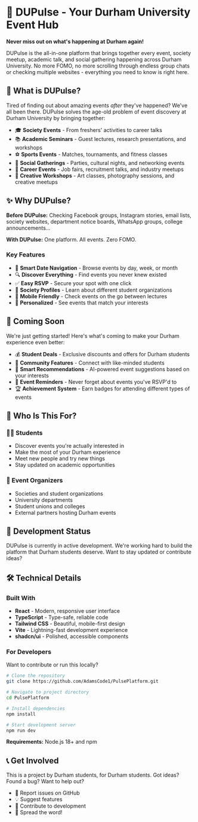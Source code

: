 # 🎯 DUPulse - Your Durham University Event Hub

**Never miss out on what's happening at Durham again!**

DUPulse is the all-in-one platform that brings together every event, society meetup, academic talk, and social gathering happening across Durham University. No more FOMO, no more scrolling through endless group chats or checking multiple websites - everything you need to know is right here.

## 🚀 What is DUPulse?

Tired of finding out about amazing events *after* they've happened? We've all been there. DUPulse solves the age-old problem of event discovery at Durham University by bringing together:

- 🎓 **Society Events** - From freshers' activities to career talks
- 📚 **Academic Seminars** - Guest lectures, research presentations, and workshops  
- ⚽ **Sports Events** - Matches, tournaments, and fitness classes
- 🎉 **Social Gatherings** - Parties, cultural nights, and networking events
- 💼 **Career Events** - Job fairs, recruitment talks, and industry meetups
- 🎨 **Creative Workshops** - Art classes, photography sessions, and creative meetups

## ✨ Why DUPulse?

**Before DUPulse:** Checking Facebook groups, Instagram stories, email lists, society websites, department notice boards, WhatsApp groups, college announcements...

**With DUPulse:** One platform. All events. Zero FOMO.

### Key Features
- 📅 **Smart Date Navigation** - Browse events by day, week, or month
- 🔍 **Discover Everything** - Find events you never knew existed
- ✅ **Easy RSVP** - Secure your spot with one click
- 🏢 **Society Profiles** - Learn about different student organizations
- 📱 **Mobile Friendly** - Check events on the go between lectures
- 🎯 **Personalized** - See events that match your interests

## 🔮 Coming Soon

We're just getting started! Here's what's coming to make your Durham experience even better:

- 💰 **Student Deals** - Exclusive discounts and offers for Durham students
- 👥 **Community Features** - Connect with like-minded students
- 🎯 **Smart Recommendations** - AI-powered event suggestions based on your interests
- 📧 **Event Reminders** - Never forget about events you've RSVP'd to
- 🏆 **Achievement System** - Earn badges for attending different types of events

## 🎯 Who Is This For?

### 👨‍🎓 Students
- Discover events you're actually interested in
- Make the most of your Durham experience
- Meet new people and try new things
- Stay updated on academic opportunities

### 🎪 Event Organizers
- Societies and student organizations
- University departments
- Student unions and colleges
- External partners hosting Durham events

## 🚧 Development Status

DUPulse is currently in active development. We're working hard to build the platform that Durham students deserve. Want to stay updated or contribute ideas?

## 🛠️ Technical Details

### Built With
- **React** - Modern, responsive user interface
- **TypeScript** - Type-safe, reliable code
- **Tailwind CSS** - Beautiful, mobile-first design
- **Vite** - Lightning-fast development experience
- **shadcn/ui** - Polished, accessible components

### For Developers

Want to contribute or run this locally?

```bash
# Clone the repository
git clone https://github.com/AdamsCode1/PulsePlatform.git

# Navigate to project directory
cd PulsePlatform

# Install dependencies
npm install

# Start development server
npm run dev
```

**Requirements:** Node.js 18+ and npm

## 📞 Get Involved

This is a project by Durham students, for Durham students. Got ideas? Found a bug? Want to help out?

- 🐛 Report issues on GitHub
- 💡 Suggest features 
- 🤝 Contribute to development
- 📢 Spread the word!
